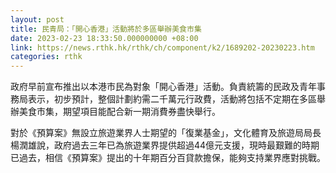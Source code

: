 ```yaml
---
layout: post
title: 民青局：「開心香港」活動將於多區舉辦美食市集
date: 2023-02-23 18:33:50.000000000 +08:00
link: https://news.rthk.hk/rthk/ch/component/k2/1689202-20230223.htm
categories: rthk
---
```


政府早前宣布推出以本港市民為對象「開心香港」活動。負責統籌的民政及青年事務局表示，初步預計，整個計劃約需二千萬元行政費，活動將包括不定期在多區舉辦美食市集，期望項目能配合新一期消費券盡快舉行。

對於《預算案》無設立旅遊業界人士期望的「復業基金」，文化體育及旅遊局局長楊潤雄說，政府過去三年已為旅遊業界提供超過44億元支援，現時最艱難的時期已過去，相信《預算案》提出的十年期百分百貸款擔保，能夠支持業界應對挑戰。
